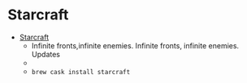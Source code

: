 # Starcraft
- [Starcraft](https://starcraft.com/)
  -  Infinite fronts,infinite enemies. Infinite fronts, infinite enemies. Updates 
  - 
  - `brew cask install starcraft`
